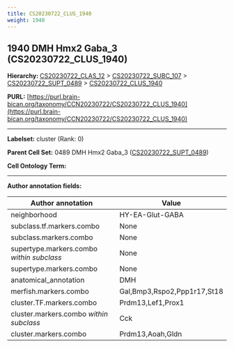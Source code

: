 ```yaml
---
title: CS20230722_CLUS_1940
weight: 1940
---
```

## 1940 DMH Hmx2 Gaba_3 (CS20230722_CLUS_1940)
<b>Hierarchy: </b>
[CS20230722_CLAS_12](../CS20230722_CLAS_12) >
[CS20230722_SUBC_107](../CS20230722_SUBC_107) >
[CS20230722_SUPT_0489](../CS20230722_SUPT_0489) >
[CS20230722_CLUS_1940](../CS20230722_CLUS_1940)

**PURL:** [https://purl.brain-bican.org/taxonomy/CCN20230722/CS20230722_CLUS_1940](https://purl.brain-bican.org/taxonomy/CCN20230722/CS20230722_CLUS_1940)

---


**Labelset:** cluster (Rank: 0)

**Parent Cell Set:** 0489 DMH Hmx2 Gaba_3 ([CS20230722_SUPT_0489](../CS20230722_SUPT_0489))



**Cell Ontology Term:** 

[MARKER GENES.]: #


---

[TRANSFERRED ANNOTATIONS.]: #


[AUTHOR ANNOTATION FIELDS.]: #


**Author annotation fields:**

| Author annotation | Value |
|-------------------|-------|
|neighborhood|HY-EA-Glut-GABA|
|subclass.tf.markers.combo|None|
|subclass.markers.combo|None|
|supertype.markers.combo _within subclass_|None|
|supertype.markers.combo|None|
|anatomical_annotation|DMH|
|merfish.markers.combo|Gal,Bmp3,Rspo2,Ppp1r17,St18|
|cluster.TF.markers.combo|Prdm13,Lef1,Prox1|
|cluster.markers.combo _within subclass_|Cck|
|cluster.markers.combo|Prdm13,Aoah,Gldn|
